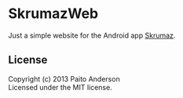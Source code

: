 SkrumazWeb
==========

Just a simple website for the Android app [Skrumaz](https://github.com/PaitoAnderson/SkrumazAndroid).

## License
Copyright (c) 2013 Paito Anderson  
Licensed under the MIT license.
